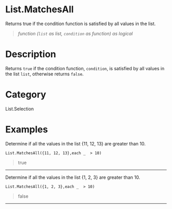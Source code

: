 ﻿# List.MatchesAll
Returns true if the condition function is satisfied by all values in the list.
> _function (<code>list</code> as list, <code>condition</code> as function) as logical_
# Description 
Returns <code>true</code> if the condition function, <code>condition</code>, is satisfied by all values in the list <code>list</code>, otherwise returns <code>false</code>.
# Category 
List.Selection
# Examples 
Determine if all the values in the list {11, 12, 13} are greater than 10.
```
List.MatchesAll({11, 12, 13},each _  > 10) 
```
> true
***
Determine if all the values in the list {1, 2, 3} are greater than 10.
```
List.MatchesAll({1, 2, 3},each _  > 10) 
```
> false
***
